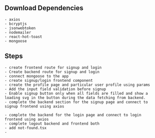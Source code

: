## Download Dependencies
    - axios
    - bcryptjs
    - jsonwebtoken
    - nodemailer
    - react-hot-toast
    - mongoose




## Steps
    - create frontend route for signup and login
    - Create backend route for signup and login
    - connect mongoose to the app
    - create signup/login frontend component
    - create the profile page and particular user profile using params
    - Add the input field validation before signup
    - Enable signup button only when all fields are filled and show a loading svg in the button during the data fetching from backend.
    - complete the backend section for the signup page and connect to signup frontend using axios

    - complete the backend for the login page and connect to login frontend using axios
    - complete logout backend and frontend both
    - add not-found.tsx
    -